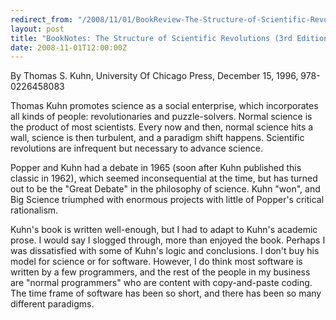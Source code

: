 ```yaml
---
redirect_from: "/2008/11/01/BookReview-The-Structure-of-Scientific-Revolutions.html"
layout: post
title: "BookNotes: The Structure of Scientific Revolutions (3rd Edition)"
date: 2008-11-01T12:00:00Z
---
```

By Thomas S. Kuhn, University Of Chicago Press, December 15, 1996, 978-0226458083

Thomas Kuhn promotes science as a social enterprise, which
incorporates all kinds of people: revolutionaries and puzzle-solvers.
Normal science is the product of most scientists.  Every now and then,
normal science hits a wall, science is then turbulent, and a paradigm
shift happens.  Scientific revolutions are infrequent but necessary to
advance science.

Popper and Kuhn had a debate in 1965 (soon after Kuhn published this
classic in 1962), which seemed inconsequential at the time, but has
turned out to be the "Great Debate" in the philosophy of science.
Kuhn "won", and Big Science triumphed with enormous projects with
little of Popper's critical rationalism.

Kuhn's book is written well-enough, but I had to adapt to Kuhn's
academic prose.  I would say I slogged through, more than enjoyed the
book.  Perhaps I was dissatisfied with some of Kuhn's logic and
conclusions.  I don't buy his model for science or for software.
However, I do think most software is written by a few programmers, and
the rest of the people in my business are "normal programmers" who are
content with copy-and-paste coding.  The time frame of software has
been so short, and there has been so many different paradigms.


